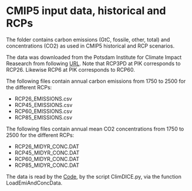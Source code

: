 # CMIP5 input data, historical and RCPs

The folder contains carbon emissions (GtC, fossile, other, total) and concentrations (CO2) as used in CMIP5 historical and RCP scenarios. 

The data was downloaded from the Potsdam Institute for Climate Impact Reasearch from following [URL](http://www.pik-potsdam.de/~mmalte/rcps/). Note that RCP3PD at PIK corresponds to RCP26. Likewise RCP6 at PIK corresponds to RCP60.

The following files contain annual carbon emissions from 1750 to 2500 for the different RCPs:

- RCP26_EMISSIONS.csv
- RCP45_EMISSIONS.csv
- RCP60_EMISSIONS.csv
- RCP85_EMISSIONS.csv

The following files contain annual mean CO2 concentrations from 1750 to 2500 for the different RCPs:

- RCP26_MIDYR_CONC.DAT
- RCP45_MIDYR_CONC.DAT
- RCP60_MIDYR_CONC.DAT
- RCP85_MIDYR_CONC.DAT

The data is read by the [Code](https://github.com/ClimateChangeEcon/Climate_in_Climate_Economics/tree/main/calibration_data/Code), by the script ClimDICE.py, via the function LoadEmiAndConcData.

